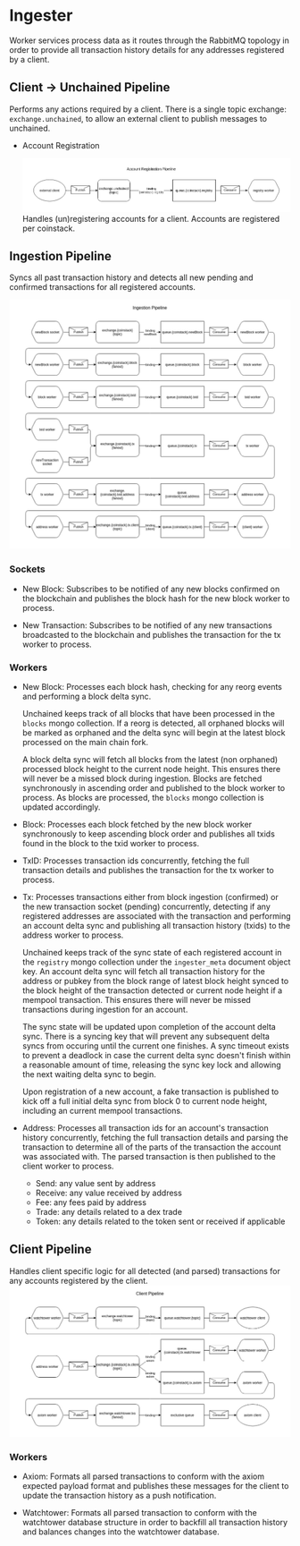 # Ingester

Worker services process data as it routes through the RabbitMQ topology in order to provide all transaction history details for any addresses registered by a client.

## Client -> Unchained Pipeline

Performs any actions required by a client. There is a single topic exchange: `exchange.unchained`, to allow an external client to publish messages to unchained.

- Account Registration

  ![Account Registration Pipeline](accountRegistrationPipeline.png)
  Handles (un)registering accounts for a client. Accounts are registered per coinstack.

## Ingestion Pipeline

Syncs all past transaction history and detects all new pending and confirmed transactions for all registered accounts.

![Ingestion Pipeline](ingestionPipeline.png)

### Sockets

- New Block: Subscribes to be notified of any new blocks confirmed on the blockchain and publishes the block hash for the new block worker to process.

- New Transaction: Subscribes to be notified of any new transactions broadcasted to the blockchain and publishes the transaction for the tx worker to process.

### Workers

- New Block: Processes each block hash, checking for any reorg events and performing a block delta sync.

  Unchained keeps track of all blocks that have been processed in the `blocks` mongo collection. If a reorg is detected, all orphaned blocks will be marked as orphaned and the delta sync will begin at the latest block processed on the main chain fork.

  A block delta sync will fetch all blocks from the latest (non orphaned) processed block height to the current node height. This ensures there will never be a missed block during ingestion. Blocks are fetched synchronously in ascending order and published to the block worker to process. As blocks are processed, the `blocks` mongo collection is updated accordingly.

- Block: Processes each block fetched by the new block worker synchronously to keep ascending block order and publishes all txids found in the block to the txid worker to process.

- TxID: Processes transaction ids concurrently, fetching the full transaction details and publishes the transaction for the tx worker to process.

- Tx: Processes transactions either from block ingestion (confirmed) or the new transaction socket (pending) concurrently, detecting if any registered addresses are associated with the transaction and performing an account delta sync and publishing all transaction history (txids) to the address worker to process.

  Unchained keeps track of the sync state of each registered account in the `registry` mongo collection under the `ingester_meta` document object key. An account delta sync will fetch all transaction history for the address or pubkey from the block range of latest block height synced to the block height of the transaction detected or current node height if a mempool transaction. This ensures there will never be missed transactions during ingestion for an account.

  The sync state will be updated upon completion of the account delta sync. There is a syncing key that will prevent any subsequent delta syncs from occuring until the current one finishes. A sync timeout exists to prevent a deadlock in case the current delta sync doesn't finish within a reasonable amount of time, releasing the sync key lock and allowing the next waiting delta sync to begin.

  Upon registration of a new account, a fake transaction is published to kick off a full initial delta sync from block 0 to current node height, including an current mempool transactions.

- Address: Processes all transaction ids for an account's transaction history concurrently, fetching the full transaction details and parsing the transaction to determine all of the parts of the transaction the account was associated with. The parsed transaction is then published to the client worker to process.

  - Send: any value sent by address
  - Receive: any value received by address
  - Fee: any fees paid by address
  - Trade: any details related to a dex trade
  - Token: any details related to the token sent or received if applicable

## Client Pipeline

Handles client specific logic for all detected (and parsed) transactions for any accounts registered by the client.
![Client Pipeline](clientPipeline.png)

### Workers

- Axiom: Formats all parsed transactions to conform with the axiom expected payload format and publishes these messages for the client to update the transaction history as a push notification.

- Watchtower: Formats all parsed transaction to conform with the watchtower database structure in order to backfill all transaction history and balances changes into the watchtower database.
